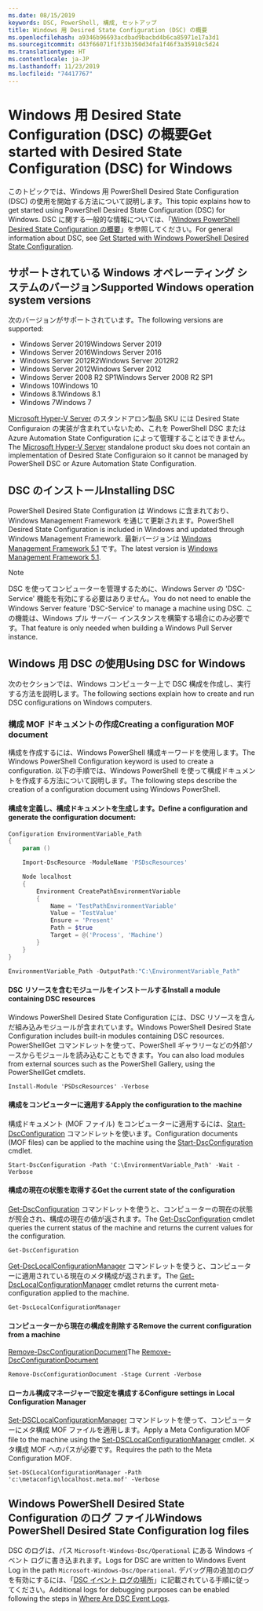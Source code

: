 ```yaml
---
ms.date: 08/15/2019
keywords: DSC, PowerShell, 構成, セットアップ
title: Windows 用 Desired State Configuration (DSC) の概要
ms.openlocfilehash: a9346b96693acdbad9bacbd4b6ca85971e17a3d1
ms.sourcegitcommit: d43f66071f1f33b350d34fa1f46f3a35910c5d24
ms.translationtype: HT
ms.contentlocale: ja-JP
ms.lasthandoff: 11/23/2019
ms.locfileid: "74417767"
---
```

# <a name="get-started-with-desired-state-configuration-dsc-for-windows"></a><span data-ttu-id="422b3-103">Windows 用 Desired State Configuration (DSC) の概要</span><span class="sxs-lookup"><span data-stu-id="422b3-103">Get started with Desired State Configuration (DSC) for Windows</span></span>

<span data-ttu-id="422b3-104">このトピックでは、Windows 用 PowerShell Desired State Configuration (DSC) の使用を開始する方法について説明します。</span><span class="sxs-lookup"><span data-stu-id="422b3-104">This topic explains how to get started using PowerShell Desired State Configuration (DSC) for Windows.</span></span>
<span data-ttu-id="422b3-105">DSC に関する一般的な情報については、「[Windows PowerShell Desired State Configuration の概要](../overview/overview.md)」を参照してください。</span><span class="sxs-lookup"><span data-stu-id="422b3-105">For general information about DSC, see [Get Started with Windows PowerShell Desired State Configuration](../overview/overview.md).</span></span>

## <a name="supported-windows-operation-system-versions"></a><span data-ttu-id="422b3-106">サポートされている Windows オペレーティング システムのバージョン</span><span class="sxs-lookup"><span data-stu-id="422b3-106">Supported Windows operation system versions</span></span>

<span data-ttu-id="422b3-107">次のバージョンがサポートされています。</span><span class="sxs-lookup"><span data-stu-id="422b3-107">The following versions are supported:</span></span>

- <span data-ttu-id="422b3-108">Windows Server 2019</span><span class="sxs-lookup"><span data-stu-id="422b3-108">Windows Server 2019</span></span>
- <span data-ttu-id="422b3-109">Windows Server 2016</span><span class="sxs-lookup"><span data-stu-id="422b3-109">Windows Server 2016</span></span>
- <span data-ttu-id="422b3-110">Windows Server 2012R2</span><span class="sxs-lookup"><span data-stu-id="422b3-110">Windows Server 2012R2</span></span>
- <span data-ttu-id="422b3-111">Windows Server 2012</span><span class="sxs-lookup"><span data-stu-id="422b3-111">Windows Server 2012</span></span>
- <span data-ttu-id="422b3-112">Windows Server 2008 R2 SP1</span><span class="sxs-lookup"><span data-stu-id="422b3-112">Windows Server 2008 R2 SP1</span></span>
- <span data-ttu-id="422b3-113">Windows 10</span><span class="sxs-lookup"><span data-stu-id="422b3-113">Windows 10</span></span>
- <span data-ttu-id="422b3-114">Windows 8.1</span><span class="sxs-lookup"><span data-stu-id="422b3-114">Windows 8.1</span></span>
- <span data-ttu-id="422b3-115">Windows 7</span><span class="sxs-lookup"><span data-stu-id="422b3-115">Windows 7</span></span>

<span data-ttu-id="422b3-116">[Microsoft Hyper-V Server](/windows-server/virtualization/hyper-v/hyper-v-server-2016) のスタンドアロン製品 SKU には Desired State Configuraion の実装が含まれていないため、これを PowerShell DSC または Azure Automation State Configuration によって管理することはできません。</span><span class="sxs-lookup"><span data-stu-id="422b3-116">The [Microsoft Hyper-V Server](/windows-server/virtualization/hyper-v/hyper-v-server-2016) standalone product sku does not contain an implementation of Desired State Configuraion so it cannot be managed by PowerShell DSC or Azure Automation State Configuration.</span></span>

## <a name="installing-dsc"></a><span data-ttu-id="422b3-117">DSC のインストール</span><span class="sxs-lookup"><span data-stu-id="422b3-117">Installing DSC</span></span>

<span data-ttu-id="422b3-118">PowerShell Desired State Configuration は Windows に含まれており、Windows Management Framework を通じて更新されます。</span><span class="sxs-lookup"><span data-stu-id="422b3-118">PowerShell Desired State Configuration is included in Windows and updated through Windows Management Framework.</span></span>
<span data-ttu-id="422b3-119">最新バージョンは [Windows Management Framework 5.1](https://www.microsoft.com/en-us/download/details.aspx?id=54616) です。</span><span class="sxs-lookup"><span data-stu-id="422b3-119">The latest version is [Windows Management Framework 5.1](https://www.microsoft.com/en-us/download/details.aspx?id=54616).</span></span>

> [!NOTE]
> <span data-ttu-id="422b3-120">DSC を使ってコンピューターを管理するために、Windows Server の 'DSC-Service' 機能を有効にする必要はありません。</span><span class="sxs-lookup"><span data-stu-id="422b3-120">You do not need to enable the Windows Server feature 'DSC-Service' to manage a machine using DSC.</span></span>
> <span data-ttu-id="422b3-121">この機能は、Windows プル サーバー インスタンスを構築する場合にのみ必要です。</span><span class="sxs-lookup"><span data-stu-id="422b3-121">That feature is only needed when building a Windows Pull Server instance.</span></span>

## <a name="using-dsc-for-windows"></a><span data-ttu-id="422b3-122">Windows 用 DSC の使用</span><span class="sxs-lookup"><span data-stu-id="422b3-122">Using DSC for Windows</span></span>

<span data-ttu-id="422b3-123">次のセクションでは、Windows コンピューター上で DSC 構成を作成し、実行する方法を説明します。</span><span class="sxs-lookup"><span data-stu-id="422b3-123">The following sections explain how to create and run DSC configurations on Windows computers.</span></span>

### <a name="creating-a-configuration-mof-document"></a><span data-ttu-id="422b3-124">構成 MOF ドキュメントの作成</span><span class="sxs-lookup"><span data-stu-id="422b3-124">Creating a configuration MOF document</span></span>

<span data-ttu-id="422b3-125">構成を作成するには、Windows PowerShell 構成キーワードを使用します。</span><span class="sxs-lookup"><span data-stu-id="422b3-125">The Windows PowerShell Configuration keyword is used to create a configuration.</span></span>
<span data-ttu-id="422b3-126">以下の手順では、Windows PowerShell を使って構成ドキュメントを作成する方法について説明します。</span><span class="sxs-lookup"><span data-stu-id="422b3-126">The following steps describe the creation of a configuration document using Windows PowerShell.</span></span>

#### <a name="define-a-configuration-and-generate-the-configuration-document"></a><span data-ttu-id="422b3-127">構成を定義し、構成ドキュメントを生成します。</span><span class="sxs-lookup"><span data-stu-id="422b3-127">Define a configuration and generate the configuration document:</span></span>

```powershell
Configuration EnvironmentVariable_Path
{
    param ()

    Import-DscResource -ModuleName 'PSDscResources'

    Node localhost
    {
        Environment CreatePathEnvironmentVariable
        {
            Name = 'TestPathEnvironmentVariable'
            Value = 'TestValue'
            Ensure = 'Present'
            Path = $true
            Target = @('Process', 'Machine')
        }
    }
}

EnvironmentVariable_Path -OutputPath:"C:\EnvironmentVariable_Path"
```
#### <a name="install-a-module-containing-dsc-resources"></a><span data-ttu-id="422b3-128">DSC リソースを含むモジュールをインストールする</span><span class="sxs-lookup"><span data-stu-id="422b3-128">Install a module containing DSC resources</span></span>

<span data-ttu-id="422b3-129">Windows PowerShell Desired State Configuration には、DSC リソースを含んだ組み込みモジュールが含まれています。</span><span class="sxs-lookup"><span data-stu-id="422b3-129">Windows PowerShell Desired State Configuration includes built-in modules containing DSC resources.</span></span>
<span data-ttu-id="422b3-130">PowerShellGet コマンドレットを使って、PowerShell ギャラリーなどの外部ソースからモジュールを読み込むこともできます。</span><span class="sxs-lookup"><span data-stu-id="422b3-130">You can also load modules from external sources such as the PowerShell Gallery, using the PowerShellGet cmdlets.</span></span>

`Install-Module 'PSDscResources' -Verbose`

#### <a name="apply-the-configuration-to-the-machine"></a><span data-ttu-id="422b3-131">構成をコンピューターに適用する</span><span class="sxs-lookup"><span data-stu-id="422b3-131">Apply the configuration to the machine</span></span>

<span data-ttu-id="422b3-132">構成ドキュメント (MOF ファイル) をコンピューターに適用するには、[Start-DscConfiguration](/powershell/module/psdesiredstateconfiguration/start-dscconfiguration) コマンドレットを使います。</span><span class="sxs-lookup"><span data-stu-id="422b3-132">Configuration documents (MOF files) can be applied to the machine using the [Start-DscConfiguration](/powershell/module/psdesiredstateconfiguration/start-dscconfiguration) cmdlet.</span></span>

`Start-DscConfiguration -Path 'C:\EnvironmentVariable_Path' -Wait -Verbose`

#### <a name="get-the-current-state-of-the-configuration"></a><span data-ttu-id="422b3-133">構成の現在の状態を取得する</span><span class="sxs-lookup"><span data-stu-id="422b3-133">Get the current state of the configuration</span></span>

<span data-ttu-id="422b3-134">[Get-DscConfiguration](/powershell/module/psdesiredstateconfiguration/get-dscconfiguration) コマンドレットを使うと、コンピューターの現在の状態が照会され、構成の現在の値が返されます。</span><span class="sxs-lookup"><span data-stu-id="422b3-134">The [Get-DscConfiguration](/powershell/module/psdesiredstateconfiguration/get-dscconfiguration) cmdlet queries the current status of the machine and returns the current values for the configuration.</span></span>

`Get-DscConfiguration`

<span data-ttu-id="422b3-135">[Get-DscLocalConfigurationManager](/powershell/module/psdesiredstateconfiguration/get-dscLocalConfigurationManager) コマンドレットを使うと、コンピューターに適用されている現在のメタ構成が返されます。</span><span class="sxs-lookup"><span data-stu-id="422b3-135">The [Get-DscLocalConfigurationManager](/powershell/module/psdesiredstateconfiguration/get-dscLocalConfigurationManager) cmdlet returns the current meta-configuration applied to the machine.</span></span>

`Get-DscLocalConfigurationManager`

#### <a name="remove-the-current-configuration-from-a-machine"></a><span data-ttu-id="422b3-136">コンピューターから現在の構成を削除する</span><span class="sxs-lookup"><span data-stu-id="422b3-136">Remove the current configuration from a machine</span></span>

<span data-ttu-id="422b3-137">[Remove-DscConfigurationDocument](/powershell/module/psdesiredstateconfiguration/remove-dscconfigurationdocument)</span><span class="sxs-lookup"><span data-stu-id="422b3-137">The [Remove-DscConfigurationDocument](/powershell/module/psdesiredstateconfiguration/remove-dscconfigurationdocument)</span></span>

`Remove-DscConfigurationDocument -Stage Current -Verbose`

#### <a name="configure-settings-in-local-configuration-manager"></a><span data-ttu-id="422b3-138">ローカル構成マネージャーで設定を構成する</span><span class="sxs-lookup"><span data-stu-id="422b3-138">Configure settings in Local Configuration Manager</span></span>

<span data-ttu-id="422b3-139">[Set-DSCLocalConfigurationManager](/powershell/module/PSDesiredStateConfiguration/Set-DscLocalConfigurationManager) コマンドレットを使って、コンピューターにメタ構成 MOF ファイルを適用します。</span><span class="sxs-lookup"><span data-stu-id="422b3-139">Apply a Meta Configuration MOF file to the machine using the [Set-DSCLocalConfigurationManager](/powershell/module/PSDesiredStateConfiguration/Set-DscLocalConfigurationManager) cmdlet.</span></span>
<span data-ttu-id="422b3-140">メタ構成 MOF へのパスが必要です。</span><span class="sxs-lookup"><span data-stu-id="422b3-140">Requires the path to the Meta Configuration MOF.</span></span>

`Set-DSCLocalConfigurationManager -Path 'c:\metaconfig\localhost.meta.mof' -Verbose`

## <a name="windows-powershell-desired-state-configuration-log-files"></a><span data-ttu-id="422b3-141">Windows PowerShell Desired State Configuration のログ ファイル</span><span class="sxs-lookup"><span data-stu-id="422b3-141">Windows PowerShell Desired State Configuration log files</span></span>

<span data-ttu-id="422b3-142">DSC のログは、パス `Microsoft-Windows-Dsc/Operational` にある Windows イベント ログに書き込まれます。</span><span class="sxs-lookup"><span data-stu-id="422b3-142">Logs for DSC are written to Windows Event Log in the path `Microsoft-Windows-Dsc/Operational`.</span></span>
<span data-ttu-id="422b3-143">デバッグ用の追加のログを有効にするには、「[DSC イベント ログの場所](/powershell/scripting/dsc/troubleshooting/troubleshooting#where-are-dsc-event-logs)」に記載されている手順に従ってください。</span><span class="sxs-lookup"><span data-stu-id="422b3-143">Additional logs for debugging purposes can be enabled following the steps in [Where Are DSC Event Logs](/powershell/scripting/dsc/troubleshooting/troubleshooting#where-are-dsc-event-logs).</span></span>
